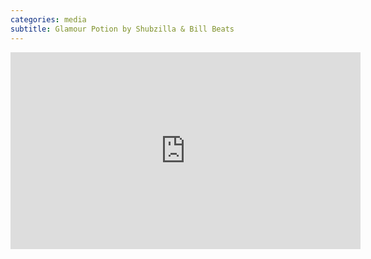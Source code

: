 ```yaml
---
categories: media
subtitle: Glamour Potion by Shubzilla & Bill Beats
---
```

<iframe width="560" height="315" src="https://www.youtube.com/embed/Df8HX_X5PzA" frameborder="0" allow="autoplay; encrypted-media" allowfullscreen></iframe>